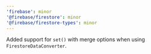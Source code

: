 ```yaml
---
'firebase': minor
'@firebase/firestore': minor
'@firebase/firestore-types': minor
---
```


Added support for `set()` with merge options when using `FirestoreDataConverter`.
